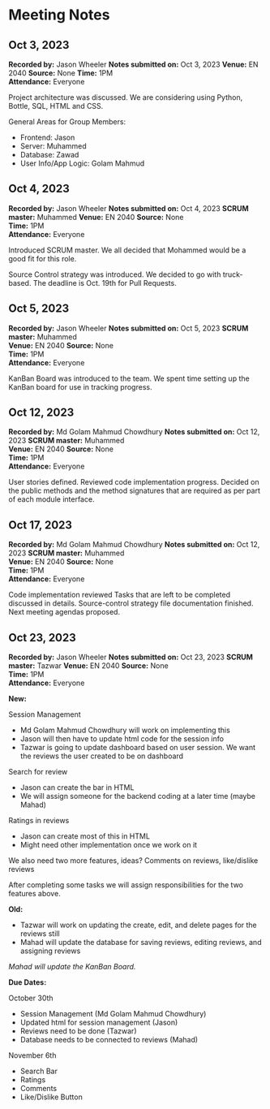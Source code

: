 # Meeting Notes

## Oct 3, 2023
**Recorded by:** Jason Wheeler
**Notes submitted on:** Oct 3, 2023 
**Venue:** EN 2040 
**Source:** None
**Time:** 1PM  
**Attendance:** Everyone

Project architecture was discussed. We are considering using Python, Bottle, SQL, HTML and CSS.

General Areas for Group Members:
- Frontend: Jason
- Server: Muhammed
- Database: Zawad
- User Info/App Logic: Golam Mahmud


## Oct 4, 2023
**Recorded by:** Jason Wheeler
**Notes submitted on:** Oct 4, 2023
**SCRUM master:** Muhammed 
**Venue:** EN 2040 
**Source:** None  
**Time:** 1PM  
**Attendance:** Everyone

Introduced SCRUM master. We all decided that Mohammed would be a good fit for this role.

Source Control strategy was introduced. We decided to go with truck-based. The deadline is Oct. 19th for Pull Requests.

## Oct 5, 2023
**Recorded by:** Jason Wheeler
**Notes submitted on:** Oct 5, 2023
**SCRUM master:** Muhammed  
**Venue:** EN 2040 
**Source:** None  
**Time:** 1PM  
**Attendance:** Everyone

KanBan Board was introduced to the team. We spent time setting up the KanBan board for use in tracking progress.

## Oct 12, 2023
**Recorded by:** Md Golam Mahmud Chowdhury
**Notes submitted on:** Oct 12, 2023
**SCRUM master:** Muhammed  
**Venue:** EN 2040 
**Source:** None  
**Time:** 1PM  
**Attendance:** Everyone

User stories defined.
Reviewed code implementation progress. 
Decided on the public methods and the method signatures that are required as per part of each module interface. 

## Oct 17, 2023
**Recorded by:** Md Golam Mahmud Chowdhury
**Notes submitted on:** Oct 12, 2023
**SCRUM master:** Muhammed  
**Venue:** EN 2040 
**Source:** None  
**Time:** 1PM  
**Attendance:** Everyone

Code implementation reviewed
Tasks that are left to be completed discussed in details.
Source-control strategy file documentation finished.
Next meeting agendas proposed.


## Oct 23, 2023
**Recorded by:** Jason Wheeler
**Notes submitted on:** Oct 23, 2023
**SCRUM master:** Tazwar
**Venue:** EN 2040 
**Source:** None  
**Time:** 1PM  
**Attendance:** Everyone

**New:**

Session Management 
- Md Golam Mahmud Chowdhury will work on implementing this
- Jason will then have to update html code for the session info
- Tazwar is going to update dashboard based on user session. We want the reviews the user created to be on dashboard

Search for review
- Jason can create the bar in HTML
- We will assign someone for the backend coding at a later time (maybe Mahad)

Ratings in reviews
- Jason can create most of this in HTML
- Might need other implementation once we work on it

We also need two more features, ideas?
Comments on reviews, like/dislike reviews

After completing some tasks we will assign responsibilities for the two features above.

**Old:**

- Tazwar will work on updating the create, edit, and delete pages for the reviews still
- Mahad will update the database for saving reviews, editing reviews, and assigning reviews

_Mahad will update the KanBan Board._

**Due Dates:**

October 30th
- Session Management (Md Golam Mahmud Chowdhury)
- Updated html for session management (Jason)
- Reviews need to be done (Tazwar)
- Database needs to be connected to reviews (Mahad)

November 6th
- Search Bar
- Ratings
- Comments
- Like/Dislike Button



